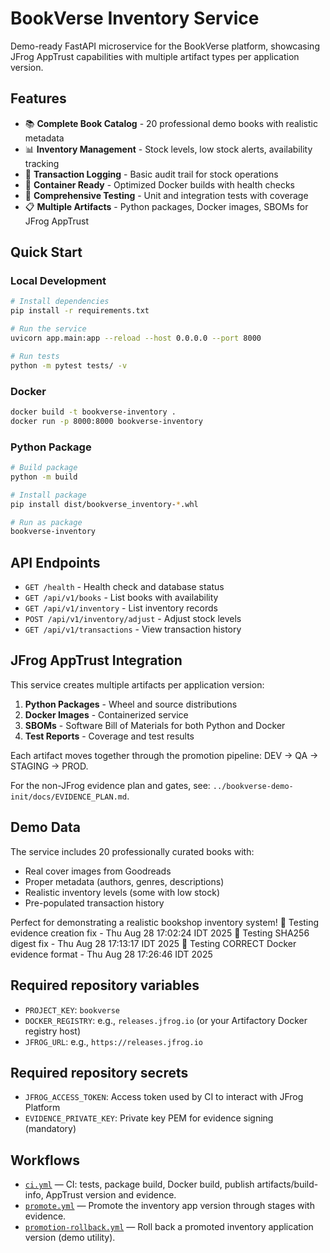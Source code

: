# BookVerse Inventory Service

Demo-ready FastAPI microservice for the BookVerse platform, showcasing JFrog AppTrust capabilities with multiple artifact types per application version.

## Features

- 📚 **Complete Book Catalog** - 20 professional demo books with realistic metadata
- 📊 **Inventory Management** - Stock levels, low stock alerts, availability tracking
- 🔄 **Transaction Logging** - Basic audit trail for stock operations
- 🐳 **Container Ready** - Optimized Docker builds with health checks
- 🧪 **Comprehensive Testing** - Unit and integration tests with coverage
- 📋 **Multiple Artifacts** - Python packages, Docker images, SBOMs for JFrog AppTrust

## Quick Start

### Local Development
```bash
# Install dependencies
pip install -r requirements.txt

# Run the service
uvicorn app.main:app --reload --host 0.0.0.0 --port 8000

# Run tests
python -m pytest tests/ -v
```

### Docker
```bash
docker build -t bookverse-inventory .
docker run -p 8000:8000 bookverse-inventory
```

### Python Package
```bash
# Build package
python -m build

# Install package
pip install dist/bookverse_inventory-*.whl

# Run as package
bookverse-inventory
```

## API Endpoints

- `GET /health` - Health check and database status
- `GET /api/v1/books` - List books with availability
- `GET /api/v1/inventory` - List inventory records
- `POST /api/v1/inventory/adjust` - Adjust stock levels
- `GET /api/v1/transactions` - View transaction history

## JFrog AppTrust Integration

This service creates multiple artifacts per application version:

1. **Python Packages** - Wheel and source distributions
2. **Docker Images** - Containerized service
3. **SBOMs** - Software Bill of Materials for both Python and Docker
4. **Test Reports** - Coverage and test results

Each artifact moves together through the promotion pipeline: DEV → QA → STAGING → PROD.

For the non-JFrog evidence plan and gates, see: `../bookverse-demo-init/docs/EVIDENCE_PLAN.md`.

## Demo Data

The service includes 20 professionally curated books with:
- Real cover images from Goodreads
- Proper metadata (authors, genres, descriptions)
- Realistic inventory levels (some with low stock)
- Pre-populated transaction history

Perfect for demonstrating a realistic bookshop inventory system!
🧪 Testing evidence creation fix - Thu Aug 28 17:02:24 IDT 2025
🧪 Testing SHA256 digest fix - Thu Aug 28 17:13:17 IDT 2025
🔄 Testing CORRECT Docker evidence format - Thu Aug 28 17:26:46 IDT 2025

## Required repository variables

- `PROJECT_KEY`: `bookverse`
- `DOCKER_REGISTRY`: e.g., `releases.jfrog.io` (or your Artifactory Docker registry host)
- `JFROG_URL`: e.g., `https://releases.jfrog.io`

## Required repository secrets

- `JFROG_ACCESS_TOKEN`: Access token used by CI to interact with JFrog Platform
- `EVIDENCE_PRIVATE_KEY`: Private key PEM for evidence signing (mandatory)

## Workflows

- [`ci.yml`](.github/workflows/ci.yml) — CI: tests, package build, Docker build, publish artifacts/build-info, AppTrust version and evidence.
- [`promote.yml`](.github/workflows/promote.yml) — Promote the inventory app version through stages with evidence.
- [`promotion-rollback.yml`](.github/workflows/promotion-rollback.yml) — Roll back a promoted inventory application version (demo utility).
